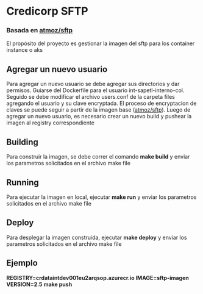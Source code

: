 # Credicorp SFTP
### Basada en [atmoz/sftp](https://github.com/atmoz/sftp)

El propósito del proyecto es gestionar la imagen del sftp para los container instance o aks 
## Agregar un nuevo usuario
Para agregar un nuevo usuario se debe agregar sus directorios y dar permisos. Guiarse del Dockerfile para el usuario int-sapetl-interno-col. Seguido se debe modificar el archivo users.conf de la carpeta files agregando el usuario y su clave encryptada. El proceso de encryptacion de claves se puede seguir a partir de la imagen base ([atmoz/sftp](https://github.com/atmoz/sftp)). Luego de agregar un nuevo usuario, es necesario crear un nuevo build y pushear la imagen al registry correspondiente
## Building
Para construir la imagen, se debe correr el comando **make build** y enviar los parametros solicitados en el archivo make file
## Running
Para ejecutar la imagen en local, ejecutar **make run** y enviar los parametros solicitados en el archivo make file
## Deploy
Para desplegar la imagen construida, ejecutar **make deploy** y enviar los parametros solicitados en el archivo make file
## Ejemplo
**REGISTRY=crdataintdev001eu2arqsop.azurecr.io IMAGE=sftp-imagen VERSION=2.5 make push**